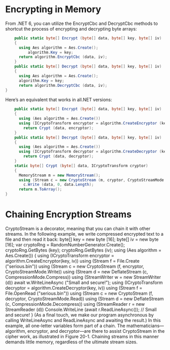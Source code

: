 # Encrypting in Memory
From .NET 6, you can utilize the EncryptCbc and DecryptCbc methods to shortcut the process of encrypting and decrypting byte arrays:
```c#
    public static byte[] Encrypt (byte[] data, byte[] key, byte[] iv)
    {
      using Aes algorithm = Aes.Create();
          algorithm.Key = key;
      return algorithm.EncryptCbc (data, iv);
    }
    public static byte[] Decrypt (byte[] data, byte[] key, byte[] iv)
    {
      using Aes algorithm = Aes.Create();
      algorithm.Key = key;
      return algorithm.DecryptCbc (data, iv);
}
```

Here’s an equivalent that works in all.NET versions:
```c#
    public static byte[] Encrypt (byte[] data, byte[] key, byte[] iv)
    {
      using (Aes algorithm = Aes.Create())
      using (ICryptoTransform encryptor = algorithm.CreateEncryptor (key, iv))
        return Crypt (data, encryptor);
    }
    public static byte[] Decrypt (byte[] data, byte[] key, byte[] iv)
    {
      using (Aes algorithm = Aes.Create())
      using (ICryptoTransform decryptor = algorithm.CreateDecryptor (key, iv))
        return Crypt (data, decryptor);
    }
    static byte[] Crypt (byte[] data, ICryptoTransform cryptor)
    {
      MemoryStream m = new MemoryStream();
      using (Stream c = new CryptoStream (m, cryptor, CryptoStreamMode.Write))
        c.Write (data, 0, data.Length);
      return m.ToArray();
}
```
# Chaining Encryption Streams
CryptoStream is a decorator, meaning that you can chain it with other streams. In the following example, we write compressed encrypted text to a file and then read it back:
    byte[] key = new byte [16];
    byte[] iv = new byte [16];
    var cryptoRng = RandomNumberGenerator.Create();
    cryptoRng.GetBytes (key);
    cryptoRng.GetBytes (iv);
using (Aes algorithm = Aes.Create()) {
      using (ICryptoTransform encryptor = algorithm.CreateEncryptor(key, iv))
      using (Stream f = File.Create ("serious.bin"))
      using (Stream c = new CryptoStream (f, encryptor, CryptoStreamMode.Write))
      using (Stream d = new DeflateStream (c, CompressionMode.Compress))
      using (StreamWriter w = new StreamWriter (d))
        await w.WriteLineAsync ("Small and secure!");
      using (ICryptoTransform decryptor = algorithm.CreateDecryptor(key, iv))
      using (Stream f = File.OpenRead ("serious.bin"))
      using (Stream c = new CryptoStream (f, decryptor, CryptoStreamMode.Read))
      using (Stream d = new DeflateStream (c, CompressionMode.Decompress))
      using (StreamReader r = new StreamReader (d))
        Console.WriteLine (await r.ReadLineAsync());     // Small and secure!
    }
(As a final touch, we make our program asynchronous by calling WriteLineAsync and ReadLineAsync and awaiting the result.)
In this example, all one-letter variables form part of a chain. The mathematicians— algorithm, encryptor, and decryptor—are there to assist CryptoStream in the cipher work, as illustrated in Figure 20-1.
Chaining streams in this manner demands little memory, regardless of the ultimate stream sizes.